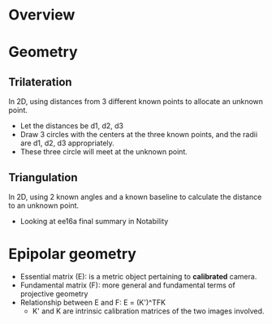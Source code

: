 # Overview

# Geometry

## Trilateration

In 2D, using distances from 3 different known points to allocate an
unknown point.
- Let the distances be d1, d2, d3
- Draw 3 circles with the centers at the three known points, and the
  radii are d1, d2, d3 appropriately.
- These three circle will meet at the unknown point.

## Triangulation

In 2D, using 2 known angles and a known baseline to calculate the
distance to an unknown point.
- Looking at ee16a final summary in Notability

# Epipolar geometry

- Essential matrix (E): is a metric object pertaining to **calibrated** camera.
- Fundamental matrix (F): more general and fundamental terms of projective geometry
- Relationship between E and F: E = (K')^TFK
    + K' and K are intrinsic calibration matrices of the two images involved.
